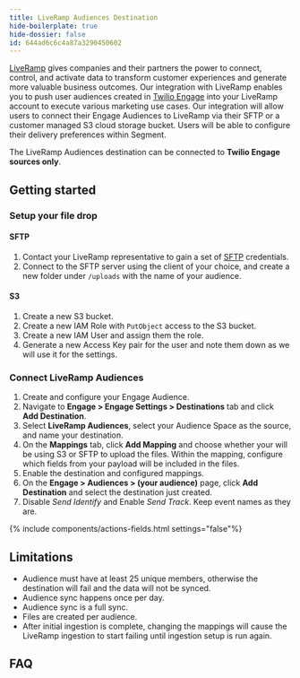 ```yaml
---
title: LiveRamp Audiences Destination
hide-boilerplate: true
hide-dossier: false
id: 644ad6c6c4a87a3290450602
---
```


[LiveRamp](https://liveramp.com/) gives companies and their partners the power to connect, control, and activate data to transform customer experiences and generate more valuable business outcomes. Our integration with LiveRamp enables you to push user audiences created in [Twilio Engage](https://www.twilio.com/en-us/engage) into your LiveRamp account to execute various marketing use cases.
Our integration will allow users to connect their Engage Audiences to LiveRamp via their SFTP or a customer managed S3 cloud storage bucket. Users will be able to configure their delivery preferences within Segment.

The LiveRamp Audiences destination can be connected to **Twilio Engage sources only**. 

## Getting started

### Setup your file drop

#### SFTP
1. Contact your LiveRamp representative to gain a set of [SFTP](https://docs.liveramp.com/connect/en/upload-a-file-via-liveramp-s-sftp.html) credentials.
2. Connect to the SFTP server using the client of your choice, and create a new folder under `/uploads` with the name of your audience.

#### S3
1. Create a new S3 bucket.
2. Create a new IAM Role with `PutObject` access to the S3 bucket.
3. Create a new IAM User and assign them the role.
4. Generate a new Access Key pair for the user and note them down as we will use it for the settings.

### Connect LiveRamp Audiences
1. Create and configure your Engage Audience.
2. Navigate to **Engage > Engage Settings > Destinations** tab and click **Add Destination**.
3. Select **LiveRamp Audiences**, select your Audience Space as the source, and name your destination.
4. On the **Mappings** tab, click **Add Mapping** and choose whether your will be using S3 or SFTP to upload the files. Within the mapping, configure which fields from your payload will be included in the files.
5. Enable the destination and configured mappings.
6. On the **Engage > Audiences > (your audience)** page, click **Add Destination** and select the destination just created.
7. Disable *Send Identify* and Enable *Send Track*. Keep event names as they are.

{% include components/actions-fields.html settings="false"%}

## Limitations 

* Audience must have at least 25 unique members, otherwise the destination will fail and the data will not be synced.
* Audience sync happens once per day.
* Audience sync is a full sync.
* Files are created per audience.
* After initial ingestion is complete, changing the mappings will cause the LiveRamp ingestion to start failing until ingestion setup is run again.

## FAQ

